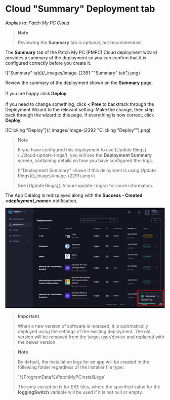 # Cloud "Summary" Deployment tab

_Applies to: Patch My PC Cloud_

> **Note**
>
> Reviewing the **Summary** tab is optional, but recommended.

The **Summary** tab of the Patch My PC (PMPC) Cloud deployment wizard provides a summary of the deployment so you can confirm that it is configured correctly before you create it.

!["Summary" tab](/_images/image-(2391 "\"Summary\" tab").png)

Review the summary of the deployment shown on the **Summary** page.\
\
If you are happy click **Deploy**.\
\
If you need to change something, click **< Prev** to backtrack through the Deployment Wizard to the relevant setting. Make the change, then step back through the wizard to this page. If everything is now correct, click **Deploy**.

![Clicking "Deploy"](/_images/image-(2392 "Clicking \"Deploy\"").png)

> Note
>
> If you have configured this deployment to use \[Update Rings]\(../cloud-update-rings/), you will see the **Deployment Summary** screen, containing details on how you have configured the rings.
>
> !\["Deployment Summary" shown if this deloyment is using Update Rings]\(/\_images/image-(2291).png>)
>
> See \[Update Rings]\(../cloud-update-rings/) for more information.

The App Catalog is redisplayed along with the **Success - Created&#x20;**_**\<deployment\_name>**_ notification.

![](/_images/image-(2393).png)

> **Important**
>
> When a new version of software is released, it is automatically deployed using the settings of the existing deployment. The old version will be removed from the target user/device and replaced with the newer version.

> **Note**
>
> By default, the installation logs for an app will be created in the following folder regardless of the installer file type:
>
> \`%ProgramData%\PatchMyPCInstallLogs\`
>
> The only exception is for EXE files, where the specified value for the **loggingSwitch** variable will be used if it is not null or empty.